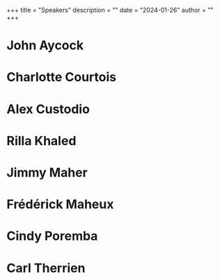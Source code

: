 +++
title = "Speakers"
description = ""
date = "2024-01-26"
author = ""
+++

# John Aycock

# Charlotte Courtois

# Alex Custodio

# Rilla Khaled

# Jimmy Maher

# Frédérick Maheux

# Cindy Poremba 

# Carl Therrien
